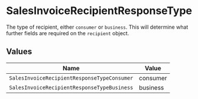 # SalesInvoiceRecipientResponseType

The type of recipient, either `consumer` or `business`. This will determine what further fields are
required on the `recipient` object.


## Values

| Name                                        | Value                                       |
| ------------------------------------------- | ------------------------------------------- |
| `SalesInvoiceRecipientResponseTypeConsumer` | consumer                                    |
| `SalesInvoiceRecipientResponseTypeBusiness` | business                                    |